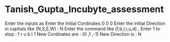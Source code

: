 # Tanish_Gupta_Incubyte_assessment
Enter the inputs as
Enter the Initial Cordinates
0 0 0
Enter the initial Direction in capitals like (N,S,E,W) : N
Enter the command like (f,b,l,r,u,d) , Enter 1 to stop : f r u b l
1
New Cordinates are : (0 ,1 ,-1)
New Direction is : N
